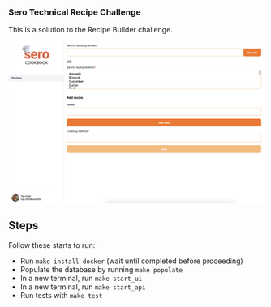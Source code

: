 ### Sero Technical Recipe Challenge

This is a solution to the Recipe Builder challenge.

![Recipe UI](ui.png?raw=true "Recipe UI")

## Steps

Follow these starts to run:
- Run `make install docker` (wait until completed before proceeding)
- Populate the database by running `make populate`
- In a new terminal, run `make start_ui`
- In a new terminal, run `make start_api`
- Run tests with `make test`
